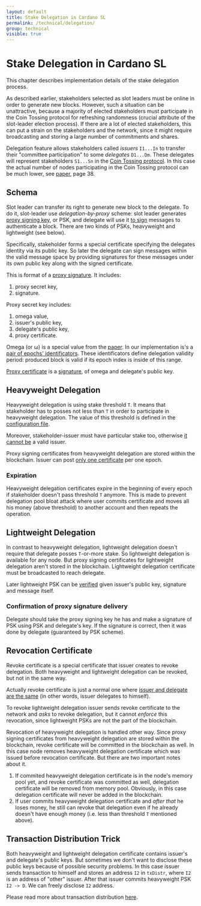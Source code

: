 ```yaml
---
layout: default
title: Stake Delegation in Cardano SL
permalink: /technical/delegation/
group: technical
visible: true
---
```

<!-- Reviewed at 997538cf04d16c7be58b70a94729ff7757e77261 -->

# Stake Delegation in Cardano SL

This chapter describes implementation details of the stake delegation process.

As described earlier, stakeholders selected as slot leaders must be online in
order to generate new blocks. However, such a situation can be unattractive,
because a majority of elected stakeholders must participate in the Coin Tossing
protocol for refreshing randomness (crucial attribute of the slot-leader
election process). If there are a lot of elected stakeholders, this can put a
strain on the stakeholders and the network, since it might require broadcasting
and storing a large number of commitments and shares.

Delegation feature allows stakeholders called _issuers_ `I1...In` to transfer their
"committee participation" to some _delegates_ `D1...Dm`. These delegates will represent
stakeholders `S1...Sn` in the [Coin Tossing protocol](https://github.com/input-output-hk/cardano-sl/blob/4bd49d6b852e778c52c60a384a47681acec02d22/src/Pos/Ssc/GodTossing.hs). In this case the actual
number of nodes participating in the Coin Tossing protocol can be much lower,
see [paper](/glossary/#paper), page 38.

## Schema

Slot leader can transfer its right to generate new block to the delegate. To do
it, slot-leader use *delegation-by-proxy* scheme: slot leader generates [proxy
signing key](https://github.com/input-output-hk/cardano-sl/blob/4378a616654ff47faf828ef51ab2f455fa53d3a3/core/Pos/Crypto/SignTag.hs#L33), or PSK, and delegate will use it [to
sign](https://github.com/input-output-hk/cardano-sl/blob/ed6db6c8a44489e2919cd0e01582f638f4ad9b72/src/Pos/Delegation/Listeners.hs#L65)
messages to authenticate a block. There are two kinds of PSKs, heavyweight and
lightweight (see below).

Specifically, stakeholder forms a special certificate specifying the delegates
identity via its public key. So later the delegate can sign messages within the
valid message space by providing signatures for these messages under its own
public key along with the signed certificate.

This is format of a [proxy
signature](https://github.com/input-output-hk/cardano-sl/blob/d01d392d49db8a25e17749173ec9bce057911191/core/Pos/Crypto/Signing.hs#L256).
It includes:

1.  proxy secret key,
2.  signature.

Proxy secret key includes:

1.  omega value,
2.  issuer's public key,
3.  delegate's public key,
4.  proxy certificate.

Omega (or ω) is a special value from the [paper](/glossary/#paper). In our
implementation is's a [pair of epochs'
identificators](https://github.com/input-output-hk/cardano-sl/blob/f374a970dadef0fe62cf69e8b9a6b8cc606b5c7d/core/Pos/Core/Types.hs#L235). These identificators define delegation validity period: produced block is
valid if its epoch index is inside of this range.

[Proxy certificate](https://github.com/input-output-hk/cardano-sl/blob/d01d392d49db8a25e17749173ec9bce057911191/core/Pos/Crypto/Signing.hs#L209)
is a [signature](https://github.com/input-output-hk/cardano-crypto/blob/84f8c358463bbf6bb09168aac5ad990faa9d310a/src/Cardano/Crypto/Wallet.hs#L74),
of omega and delegate's public key.

## Heavyweight Delegation

Heavyweight delegation is using stake threshold `T`. It means that stakeholder
has to posses not less than `T` in order to participate in heavyweight
delegation. The value of this threshold is defined in the [configuration file](https://github.com/input-output-hk/cardano-sl/blob/d01d392d49db8a25e17749173ec9bce057911191/core/constants.yaml#L22).

Moreover, stakeholder-issuer must have particular stake too, otherwise [it
cannot
be](https://github.com/input-output-hk/cardano-sl/blob/763822c4fd906f36fa97b6b1f973d31d52342f3f/src/Pos/Delegation/Logic/VAR.hs#L394)
a valid issuer.

Proxy signing certificates from heavyweight delegation are stored within the
blockchain. Issuer can post [only one
certificate](https://github.com/input-output-hk/cardano-sl/blob/763822c4fd906f36fa97b6b1f973d31d52342f3f/src/Pos/Delegation/Logic/VAR.hs#L401)
per one epoch.

### Expiration

Heavyweight delegation certificates expire in the beginning of every epoch if
stakeholder doesn't pass threshold `T` anymore. This is made to prevent delegation
pool bloat attack where user commits certificate and moves all his money (above threshold)
to another account and then repeats the operation.

## Lightweight Delegation

In contrast to heavyweight delegation, lightweight delegation doesn't require
that delegate posses `T`-or-more stake. So lightweight delegation is available
for any node. But proxy signing certificates for lightweight delegation aren't
stored in the blockchain. Lightweight delegation certificate must be broadcasted
to reach delegate.

Later lightweight PSK can be
[verified](https://github.com/input-output-hk/cardano-sl/blob/9d7be20eeafac27e682551d05f4aba2faba537bc/src/Pos/Delegation/Logic/Mempool.hs#L285)
given issuer's public key, signature and message itself.

### Confirmation of proxy signature delivery

Delegate should take the proxy signing key he has and make a signature of PSK using
PSK and delegate's key. If the signature is correct, then it was done by delegate
(guaranteed by PSK scheme).

## Revocation Certificate

Revoke certificate is a special certificate that issuer creates to revoke delegation.
Both heavyweight and lightweight delegation can be revoked, but not in the same way.

Actually revoke certificate is just a normal one where [issuer and delegate are the same](https://github.com/input-output-hk/cardano-sl/blob/db306d7db0d05610005c5bee98c7be3918fb7947/src/Pos/Delegation/Helpers.hs#L35)
(in other words, issuer delegates to himself).

To revoke lightweight delegation issuer sends revoke certificate to the network and
_asks_ to revoke delegation, but it cannot _enforce_ this revocation, since lightweight PSKs
are not the part of the blockchain.

Revocation of heavyweight delegation is handled other way. Since proxy signing certificates
from heavyweight delegation are stored within the blockchain, revoke certificate will be
committed in the blockchain as well. In this case node removes heavyweight delegation
certificate which was issued before revocation certificate. But there are two important notes
about it.

1.  If commited heavyweight delegation certificate is in the node's memory pool yet, and revoke
    certificate was committed as well, delegation certificate will be removed from memory pool.
    Obviously, in this case delegation certificate will never be added in the blockchain.
2.  If user commits heavyweight delegation certificate and _after that_ he loses money, he still
    can revoke that delegation even if he already doesn't have enough money (i.e. less than
    threshold `T` mentioned above).

## Transaction Distribution Trick

Both heavyweight and lightweight delegation certificate contains issuer's and delegate's public keys.
But sometimes we don't want to disclose these public keys because of possible security problems.
In this case issuer sends transaction to himself and stores an address `I2` in `txDistr`, where
`I2` is an address of "other" issuer. After that issuer commits heavyweight PSK `I2 -> D`. We
can freely disclose `I2` address.

Please read more about transaction distribution [here](/cardano/transactions/#transaction-distribution).
